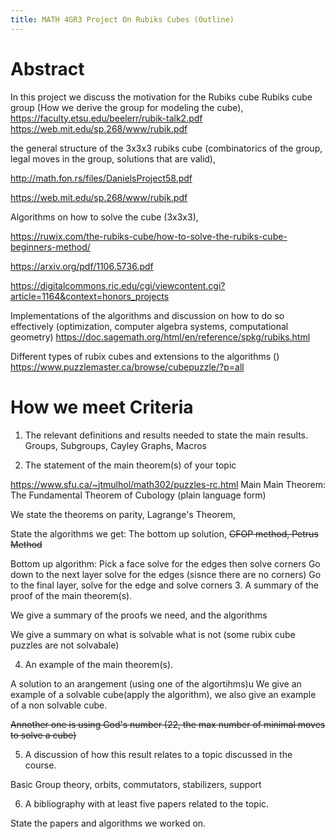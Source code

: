 ```yaml
---
title: MATH 4GR3 Project On Rubiks Cubes (Outline)
---
```


# Abstract
In this project we discuss the motivation for the Rubiks cube
Rubiks cube group (How we derive the group for modeling the cube), 
https://faculty.etsu.edu/beelerr/rubik-talk2.pdf
https://web.mit.edu/sp.268/www/rubik.pdf

the general structure of the 3x3x3 rubiks cube (combinatorics of the group, legal moves in the group, solutions that are valid),

http://math.fon.rs/files/DanielsProject58.pdf

https://web.mit.edu/sp.268/www/rubik.pdf


Algorithms on how to solve the cube (3x3x3),

https://ruwix.com/the-rubiks-cube/how-to-solve-the-rubiks-cube-beginners-method/

https://arxiv.org/pdf/1106.5736.pdf

https://digitalcommons.ric.edu/cgi/viewcontent.cgi?article=1164&context=honors_projects

Implementations of the algorithms and discussion on how to do so effectively (optimization, computer algebra systems, computational geometry)
https://doc.sagemath.org/html/en/reference/spkg/rubiks.html

Different types of rubix cubes and extensions to the algorithms ()
https://www.puzzlemaster.ca/browse/cubepuzzle/?p=all

# How we meet Criteria

1. The relevant definitions and results needed to state the main results. 
Groups, Subgroups, Cayley Graphs, Macros

2. The statement of the main theorem(s) of your topic

https://www.sfu.ca/~jtmulhol/math302/puzzles-rc.html
Main Main Theorem: The Fundamental Theorem of Cubology (plain language form)

We state the theorems on parity,
Lagrange's Theorem, 

State the algorithms we get:
The bottom up solution, ~~CFOP method, Petrus Method~~

Bottom up algorithm:
Pick a face
solve for the edges
then solve corners
Go down to the next layer solve for the edges (sisnce there are no corners)
Go to the final layer, solve for the edge and solve corners
3. A summary of the proof of the main theorem(s).

We give a summary of the proofs we need,
and the algorithms

We give a summary on what is solvable
what is not (some rubix cube puzzles are
not solvabale)

4. An example of the main theorem(s).

A solution to an arangement (using one of the algortihms)u
We give an example of a solvable cube(apply the algorithm), we also give an example of a non solvable cube. 

~~Annother one is using God's number (22, the max number of minimal
moves to solve a cube)~~

5. A discussion of how this result relates to a topic discussed in the course. 

Basic Group theory, orbits, commutators,
stabilizers, support

6. A bibliography with at least five papers related to the topic.

State the papers and algorithms we worked on.